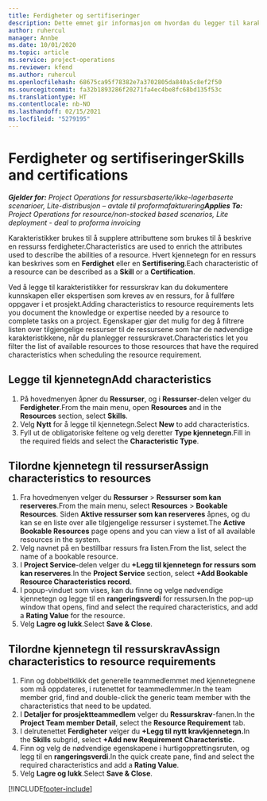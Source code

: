 ```yaml
---
title: Ferdigheter og sertifiseringer
description: Dette emnet gir informasjon om hvordan du legger til karakteristikker for ferdigheter og sertifiseringer i ressurser.
author: ruhercul
manager: Annbe
ms.date: 10/01/2020
ms.topic: article
ms.service: project-operations
ms.reviewer: kfend
ms.author: ruhercul
ms.openlocfilehash: 68675ca95f78382e7a3702805da840a5c8ef2f50
ms.sourcegitcommit: fa32b1893286f20271fa4ec4be8fc68bd135f53c
ms.translationtype: HT
ms.contentlocale: nb-NO
ms.lasthandoff: 02/15/2021
ms.locfileid: "5279195"
---
```

# <a name="skills-and-certifications"></a><span data-ttu-id="e7354-103">Ferdigheter og sertifiseringer</span><span class="sxs-lookup"><span data-stu-id="e7354-103">Skills and certifications</span></span>
<span data-ttu-id="e7354-104">_**Gjelder for:** Project Operations for ressursbaserte/ikke-lagerbaserte scenarioer, Lite-distribusjon – avtale til proformafakturering_</span><span class="sxs-lookup"><span data-stu-id="e7354-104">_**Applies To:** Project Operations for resource/non-stocked based scenarios, Lite deployment - deal to proforma invoicing_</span></span>

<span data-ttu-id="e7354-105">Karakteristikker brukes til å supplere attributtene som brukes til å beskrive en ressurss ferdigheter.</span><span class="sxs-lookup"><span data-stu-id="e7354-105">Characteristics are used to enrich the attributes used to describe the abilities of a resource.</span></span> <span data-ttu-id="e7354-106">Hvert kjennetegn for en ressurs kan beskrives som en **Ferdighet** eller en **Sertifisering**.</span><span class="sxs-lookup"><span data-stu-id="e7354-106">Each characteristic of a resource can be described as a **Skill** or a **Certification**.</span></span>

<span data-ttu-id="e7354-107">Ved å legge til karakteristikker for ressurskrav kan du dokumentere kunnskapen eller ekspertisen som kreves av en ressurs, for å fullføre oppgaver i et prosjekt.</span><span class="sxs-lookup"><span data-stu-id="e7354-107">Adding characteristics to resource requirements lets you document the knowledge or expertise needed by a resource to complete tasks on a project.</span></span> <span data-ttu-id="e7354-108">Egenskaper gjør det mulig for deg å filtrere listen over tilgjengelige ressurser til de ressursene som har de nødvendige karakteristikkene, når du planlegger ressurskravet.</span><span class="sxs-lookup"><span data-stu-id="e7354-108">Characteristics let you filter the list of available resources to those resources that have the required characteristics when scheduling the resource requirement.</span></span>

## <a name="add-characteristics"></a><span data-ttu-id="e7354-109">Legge til kjennetegn</span><span class="sxs-lookup"><span data-stu-id="e7354-109">Add characteristics</span></span>

1. <span data-ttu-id="e7354-110">På hovedmenyen åpner du **Ressurser**, og i **Ressurser**-delen velger du **Ferdigheter**.</span><span class="sxs-lookup"><span data-stu-id="e7354-110">From the main menu, open **Resources** and in the **Resources** section, select **Skills**.</span></span>
2. <span data-ttu-id="e7354-111">Velg **Nytt** for å legge til kjennetegn.</span><span class="sxs-lookup"><span data-stu-id="e7354-111">Select **New** to add characteristics.</span></span>
3. <span data-ttu-id="e7354-112">Fyll ut de obligatoriske feltene og velg deretter **Type kjennetegn**.</span><span class="sxs-lookup"><span data-stu-id="e7354-112">Fill in the required fields and select the **Characteristic Type**.</span></span>

## <a name="assign-characteristics-to-resources"></a><span data-ttu-id="e7354-113">Tilordne kjennetegn til ressurser</span><span class="sxs-lookup"><span data-stu-id="e7354-113">Assign characteristics to resources</span></span>

1. <span data-ttu-id="e7354-114">Fra hovedmenyen velger du **Ressurser** > **Ressurser som kan reserveres**.</span><span class="sxs-lookup"><span data-stu-id="e7354-114">From the main menu, select **Resources** > **Bookable Resources**.</span></span> <span data-ttu-id="e7354-115">Siden **Aktive ressurser som kan reserveres** åpnes, og du kan se en liste over alle tilgjengelige ressurser i systemet.</span><span class="sxs-lookup"><span data-stu-id="e7354-115">The **Active Bookable Resources** page opens and you can view a list of all available resources in the system.</span></span>
2. <span data-ttu-id="e7354-116">Velg navnet på en bestillbar ressurs fra listen.</span><span class="sxs-lookup"><span data-stu-id="e7354-116">From the list, select the name of a bookable resource.</span></span>
3. <span data-ttu-id="e7354-117">I **Project Service**-delen velger du **+Legg til kjennetegn for ressurs som kan reserveres**.</span><span class="sxs-lookup"><span data-stu-id="e7354-117">In the **Project Service** section, select **+Add Bookable Resource Characteristics record**.</span></span>
4. <span data-ttu-id="e7354-118">I popup-vinduet som vises, kan du finne og velge nødvendige kjennetegn og legge til en **rangeringsverdi** for ressursen.</span><span class="sxs-lookup"><span data-stu-id="e7354-118">In the pop-up window that opens, find and select the required characteristics, and add a **Rating Value** for the resource.</span></span>
5. <span data-ttu-id="e7354-119">Velg **Lagre og lukk**.</span><span class="sxs-lookup"><span data-stu-id="e7354-119">Select **Save & Close**.</span></span>

## <a name="assign-characteristics-to-resource-requirements"></a><span data-ttu-id="e7354-120">Tilordne kjennetegn til ressurskrav</span><span class="sxs-lookup"><span data-stu-id="e7354-120">Assign characteristics to resource requirements</span></span>

1. <span data-ttu-id="e7354-121">Finn og dobbeltklikk det generelle teammedlemmet med kjennetegnene som må oppdateres, i rutenettet for teammedlemmer.</span><span class="sxs-lookup"><span data-stu-id="e7354-121">In the team member grid, find and double-click the generic team member with the characteristics that need to be updated.</span></span>
2. <span data-ttu-id="e7354-122">I **Detaljer for prosjektteammedlem** velger du **Ressurskrav**-fanen.</span><span class="sxs-lookup"><span data-stu-id="e7354-122">In the **Project Team member Detail**, select the **Resource Requirement** tab.</span></span>
3. <span data-ttu-id="e7354-123">I delrutenettet **Ferdigheter** velger du **+Legg til nytt kravkjennetegn.**</span><span class="sxs-lookup"><span data-stu-id="e7354-123">In the **Skills** subgrid, select **+Add new Requirement Characteristic.**</span></span>
4. <span data-ttu-id="e7354-124">Finn og velg de nødvendige egenskapene i hurtigopprettingsruten, og legg til en **rangeringsverdi**.</span><span class="sxs-lookup"><span data-stu-id="e7354-124">In the quick create pane, find and select the required characteristics and add a **Rating Value**.</span></span>
5. <span data-ttu-id="e7354-125">Velg **Lagre og lukk**.</span><span class="sxs-lookup"><span data-stu-id="e7354-125">Select **Save & Close**.</span></span>

[!INCLUDE[footer-include](../includes/footer-banner.md)]